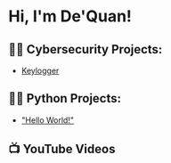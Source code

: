 <h1>Hi, I'm De'Quan! 

<h2>👨‍💻 Cybersecurity Projects:</h2>

   - [Keylogger](https://github.com/DeQuan55/)

<h2>👨‍💻 Python Projects:</h2>
  
  - ["Hello World!"](https://github.com/DeQuan55/)

<h2>📺 YouTube Videos</h2>





<!--
**joshmadakor1/joshmadakor1** is a ✨ _special_ ✨ repository because its `README.md` (this file) appears on your GitHub profile.

Here are some ideas to get you started:

- 🔭 I’m currently working on ...
- 🌱 I’m currently learning ...
- 👯 I’m looking to collaborate on ...
- 🤔 I’m looking for help with ...
- 💬 Ask me about ...
- 📫 How to reach me: ...
- 😄 Pronouns: ...
- ⚡ Fun fact: ...
-->

